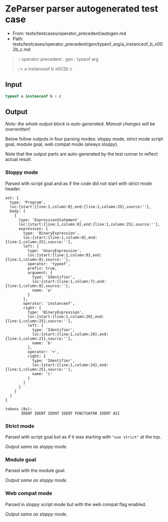 # ZeParser parser autogenerated test case

- From: tests/testcases/operator_precedent/autogen.md
- Path: tests/testcases/operator_precedent/gen/typeof_arg/a_instanceof_b_x002b_c.md

> :: operator precedent : gen : typeof arg
>
> ::> a instanceof b x002b c

## Input


`````js
typeof a instanceof b + c
`````

## Output

_Note: the whole output block is auto-generated. Manual changes will be overwritten!_

Below follow outputs in four parsing modes: sloppy mode, strict mode script goal, module goal, web compat mode (always sloppy).

Note that the output parts are auto-generated by the test runner to reflect actual result.

### Sloppy mode

Parsed with script goal and as if the code did not start with strict mode header.

`````
ast: {
  type: 'Program',
  loc:{start:{line:1,column:0},end:{line:1,column:25},source:''},
  body: [
    {
      type: 'ExpressionStatement',
      loc:{start:{line:1,column:0},end:{line:1,column:25},source:''},
      expression: {
        type: 'BinaryExpression',
        loc:{start:{line:1,column:0},end:{line:1,column:25},source:''},
        left: {
          type: 'UnaryExpression',
          loc:{start:{line:1,column:0},end:{line:1,column:8},source:''},
          operator: 'typeof',
          prefix: true,
          argument: {
            type: 'Identifier',
            loc:{start:{line:1,column:7},end:{line:1,column:8},source:''},
            name: 'a'
          }
        },
        operator: 'instanceof',
        right: {
          type: 'BinaryExpression',
          loc:{start:{line:1,column:20},end:{line:1,column:25},source:''},
          left: {
            type: 'Identifier',
            loc:{start:{line:1,column:20},end:{line:1,column:21},source:''},
            name: 'b'
          },
          operator: '+',
          right: {
            type: 'Identifier',
            loc:{start:{line:1,column:24},end:{line:1,column:25},source:''},
            name: 'c'
          }
        }
      }
    }
  ]
}

tokens (8x):
       IDENT IDENT IDENT IDENT PUNCTUATOR IDENT ASI
`````

### Strict mode

Parsed with script goal but as if it was starting with `"use strict"` at the top.

_Output same as sloppy mode._

### Module goal

Parsed with the module goal.

_Output same as sloppy mode._

### Web compat mode

Parsed in sloppy script mode but with the web compat flag enabled.

_Output same as sloppy mode._
